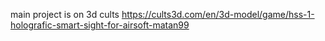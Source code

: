 main project is on 3d cults
https://cults3d.com/en/3d-model/game/hss-1-holografic-smart-sight-for-airsoft-matan99
